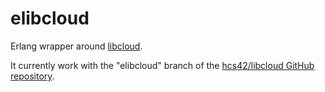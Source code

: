 elibcloud
=========

Erlang wrapper around [libcloud][libcloud].

It currently work with the "elibcloud" branch of the [hcs42/libcloud GitHub
repository][hcs42/libcloud].

[libcloud]: https://libcloud.readthedocs.org/
[hcs42/libcloud]: https://github.com/hcs42/libcloud/tree/elibcloud
